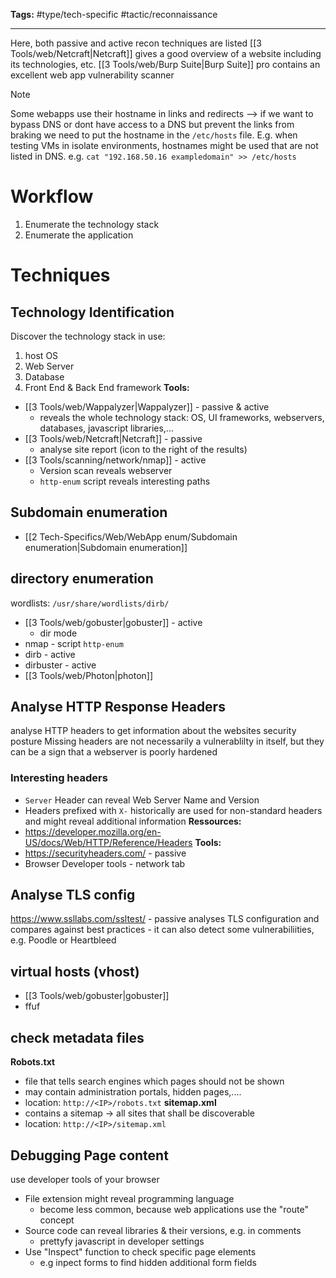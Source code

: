 **Tags:** #type/tech-specific #tactic/reconnaissance 

---
Here, both passive and active recon techniques are listed
[[3 Tools/web/Netcraft|Netcraft]] gives a good overview of a website including its technologies, etc.
[[3 Tools/web/Burp Suite|Burp Suite]] pro contains an excellent web app vulnerability scanner

> [!Note]
> Some webapps use their hostname in links and redirects --> if we want to bypass DNS or dont have access to a DNS but prevent the links from braking we need to put the hostname in the `/etc/hosts` file. E.g. when testing VMs in isolate environments, hostnames might be used that are not listed in DNS.
> e.g. `cat "192.168.50.16 exampledomain" >> /etc/hosts` 

# Workflow
1. Enumerate the technology stack
2. Enumerate the application
# Techniques
## Technology Identification
Discover the technology stack in use:
1. host OS
2. Web Server
3. Database
4. Front End & Back End framework
**Tools:**
- [[3 Tools/web/Wappalyzer|Wappalyzer]] - passive & active
	- reveals the whole technology stack: OS, UI frameworks, webservers, databases, javascript libraries,...
- [[3 Tools/web/Netcraft|Netcraft]] - passive
	- analyse site report (icon to the right of the results) 
- [[3 Tools/scanning/network/nmap]] - active 
	- Version scan reveals webserver
	- `http-enum` script reveals interesting paths
## Subdomain enumeration
- [[2 Tech-Specifics/Web/WebApp enum/Subdomain enumeration|Subdomain enumeration]]
## directory enumeration
wordlists: `/usr/share/wordlists/dirb/`
- [[3 Tools/web/gobuster|gobuster]] - active
	- dir mode
- nmap - script `http-enum`
- dirb - active
- dirbuster - active
- [[3 Tools/web/Photon|photon]]
## Analyse HTTP Response Headers
analyse HTTP headers to get information about the websites security posture
Missing headers are not necessarily a vulnerablilty in itself, but they can be a sign that a webserver is poorly hardened
### Interesting headers
- `Server` Header can reveal Web Server Name and Version
- Headers prefixed with `X-` historically are used for non-standard headers and might reveal additional information 
**Ressources:**
- https://developer.mozilla.org/en-US/docs/Web/HTTP/Reference/Headers
**Tools:**
- https://securityheaders.com/ - passive
- Browser Developer tools - network tab
## Analyse TLS config
https://www.ssllabs.com/ssltest/ - passive
analyses TLS configuration and compares against best practices - it can also detect some vulnerabiliities, e.g. Poodle or Heartbleed
## virtual hosts (vhost)
- [[3 Tools/web/gobuster|gobuster]]
- ffuf
## check metadata files
**Robots.txt**
- file that tells search engines which pages should not be shown
- may contain administration portals, hidden pages,....
- location: `http://<IP>/robots.txt`
**sitemap.xml**
- contains a sitemap -> all sites that shall be discoverable
- location: `http://<IP>/sitemap.xml`
## Debugging Page content
use developer tools of your browser

- File extension might reveal programming language
	- become less common, because web applications use the "route" concept
- Source code can reveal libraries & their versions, e.g. in comments
	- prettyfy javascript in developer settings
- Use "Inspect" function to check specific page elements
	- e.g inpect forms to find hidden additional form fields